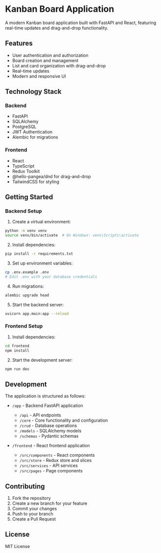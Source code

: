 # Kanban Board Application

A modern Kanban board application built with FastAPI and React, featuring real-time updates and drag-and-drop functionality.

## Features

- User authentication and authorization
- Board creation and management
- List and card organization with drag-and-drop
- Real-time updates
- Modern and responsive UI

## Technology Stack

### Backend
- FastAPI
- SQLAlchemy
- PostgreSQL
- JWT Authentication
- Alembic for migrations

### Frontend
- React
- TypeScript
- Redux Toolkit
- @hello-pangea/dnd for drag-and-drop
- TailwindCSS for styling

## Getting Started

### Backend Setup

1. Create a virtual environment:
```bash
python -m venv venv
source venv/bin/activate  # On Windows: venv\Scripts\activate
```

2. Install dependencies:
```bash
pip install -r requirements.txt
```

3. Set up environment variables:
```bash
cp .env.example .env
# Edit .env with your database credentials
```

4. Run migrations:
```bash
alembic upgrade head
```

5. Start the backend server:
```bash
uvicorn app.main:app --reload
```

### Frontend Setup

1. Install dependencies:
```bash
cd frontend
npm install
```

2. Start the development server:
```bash
npm run dev
```

## Development

The application is structured as follows:

- `/app` - Backend FastAPI application
  - `/api` - API endpoints
  - `/core` - Core functionality and configuration
  - `/crud` - Database operations
  - `/models` - SQLAlchemy models
  - `/schemas` - Pydantic schemas

- `/frontend` - React frontend application
  - `/src/components` - React components
  - `/src/store` - Redux store and slices
  - `/src/services` - API services
  - `/src/pages` - Page components

## Contributing

1. Fork the repository
2. Create a new branch for your feature
3. Commit your changes
4. Push to your branch
5. Create a Pull Request

## License

MIT License 
